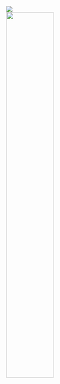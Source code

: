 <samp>
    <br>
    <img src="https://readme-typing-svg.demolab.com?font=Fira+Code&pause=1000&center=true&vCenter=true&width=800&lines=I+love%2C+programming+in+C">
    <br>
</samp>

<img align="center" width="50%" src="https://media1.tenor.com/m/UQU14FLCsaEAAAAC/pixel-pixel-art.gif">



